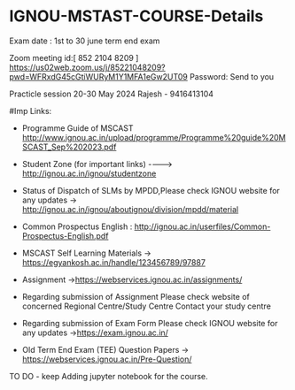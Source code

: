 # IGNOU-MSTAST-COURSE-Details
Exam date : 1st to 30 june term end exam


Zoom meeting id:[ 852 2104 8209 ]  https://us02web.zoom.us/j/85221048209?pwd=WFRxdG45cGtiWURyM1Y1MFA1eGw2UT09
Password: Send to you 


Practicle session 20-30 May 2024
Rajesh  - 9416413104

#Imp Links: 
- Programme Guide of MSCAST  http://www.ignou.ac.in/upload/programme/Programme%20guide%20MSCAST_Sep%202023.pdf

- Student Zone (for important links) ---->  http://ignou.ac.in/ignou/studentzone

- Status of Dispatch of SLMs by MPDD,Please check IGNOU website for any updates -> http://ignou.ac.in/ignou/aboutignou/division/mpdd/material

- Common Prospectus English : http://ignou.ac.in/userfiles/Common-Prospectus-English.pdf

- MSCAST Self Learning Materials -> https://egyankosh.ac.in/handle/123456789/97887

- Assignment  ->https://webservices.ignou.ac.in/assignments/

- Regarding submission of Assignment  Please check website of concerned Regional Centre/Study Centre Contact your study centre

- Regarding submission of Exam Form Please check IGNOU website for any updates ->https://exam.ignou.ac.in/

- Old Term End Exam (TEE) Question Papers -> https://webservices.ignou.ac.in/Pre-Question/

TO DO - keep Adding jupyter notebook for the course. 

